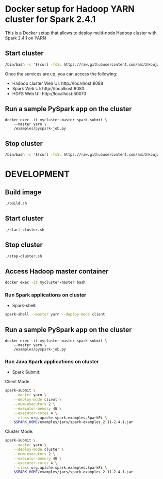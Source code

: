 # Docker setup for Hadoop YARN cluster for Spark 2.4.1

This is a Docker setup that allows to deploy multi-node Hadoop cluster with Spark 2.4.1 on YARN

## Start cluster

```bash
/bin/bash -c "$(curl -fsSL https://raw.githubusercontent.com/amithkoujalgi/spark-with-hadoop-yarn-cluster/master/start-cluster.sh)"
```

Once the services are up, you can access the following:

- Hadoop cluster Web UI: http://localhost:8088
- Spark Web UI: http://localhost:8080
- HDFS Web UI: http://localhost:50070

## Run a sample PySpark app on the cluster

```
docker exec -it mycluster-master spark-submit \
    --master yarn \
    /examples/pyspark-job.py
```

## Stop cluster

```bash
/bin/bash -c "$(curl -fsSL https://raw.githubusercontent.com/amithkoujalgi/spark-with-hadoop-yarn-cluster/master/stop-cluster.sh)"
```

# DEVELOPMENT

## Build image

```bash
./build.sh
```

## Start cluster  
```bash
./start-cluster.sh
```

## Stop cluster

```bash
./stop-cluster.sh
```

## Access Hadoop master container 

```bash
docker exec -it mycluster-master bash
```

### Run Spark applications on cluster
- Spark-shell: 

```bash
spark-shell --master yarn --deploy-mode client
```

## Run a sample PySpark app on the cluster
```
docker exec -it mycluster-master spark-submit \
    --master yarn \
    /examples/pyspark-job.py
```
### Run Java Spark applications on cluster

- Spark Submit: 

Client Mode:

```bash
spark-submit \
    --master yarn \
    --deploy-mode client \
    --num-executors 2 \
    --executor-memory 4G \
    --executor-cores 4 \
    --class org.apache.spark.examples.SparkPi \
    $SPARK_HOME/examples/jars/spark-examples_2.11-2.4.1.jar
```

Cluster Mode:

```bash
spark-submit \
    --master yarn \
    --deploy-mode cluster \
    --num-executors 2 \
    --executor-memory 4G \
    --executor-cores 4 \
    --class org.apache.spark.examples.SparkPi \
    $SPARK_HOME/examples/jars/spark-examples_2.11-2.4.1.jar
```

